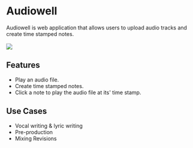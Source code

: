 <h1>Audiowell</h1>
Audiowell is web application that allows users to upload audio tracks and create time stamped notes. 
<br>
<br>
<img src="https://media.giphy.com/media/4No2qHJv7yX704IBxq/giphy.gif">

<h2>Features</h2>

* Play an audio file.
* Create time stamped notes.
* Click a note to play the audio file at its' time stamp.

<h2>Use Cases</h2>

* Vocal writing & lyric writing
* Pre-production
* Mixing Revisions
